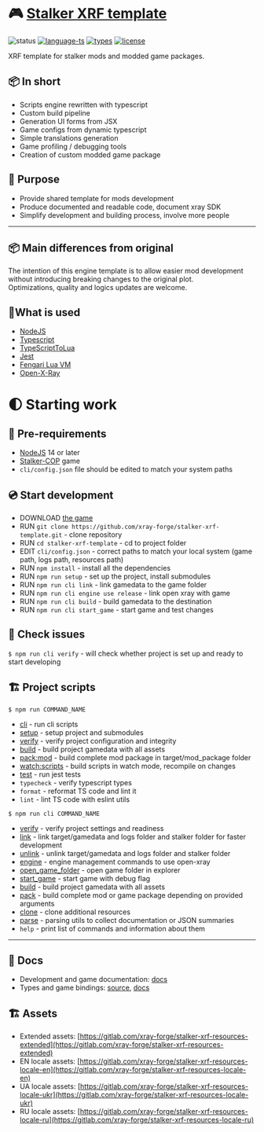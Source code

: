 # 🎮 [Stalker XRF template](README.md)

![status](https://github.com/xray-forge/stalker-xrf-template/actions/workflows/build_and_test.yml/badge.svg)
[![language-ts](https://img.shields.io/badge/language-typescript-blue.svg?style=flat)](https://github.com/xray-forge/stalker-xrf-template/search?l=typescript)
[![types](https://img.shields.io/badge/docs-types-blue.svg?style=flat)](https://xray-forge.github.io/xray-16-types/index.html)
[![license](https://img.shields.io/badge/license-MIT-blue.svg?style=flat)](https://github.com/Neloreck/dreamstate/blob/master/LICENSE)

<p>
XRF template for stalker mods and modded game packages. <br/>
</p>

## 📦 In short

- Scripts engine rewritten with typescript
- Custom build pipeline
- Generation UI forms from JSX
- Game configs from dynamic typescript
- Simple translations generation
- Game profiling / debugging tools
- Creation of custom modded game package

## 📍 Purpose

- Provide shared template for mods development
- Produce documented and readable code, document xray SDK
- Simplify development and building process, involve more people

---

## 📦 Main differences from original

The intention of this engine template is to allow easier mod development without introducing breaking changes to the original plot. <br/>
Optimizations, quality and logics updates are welcome.

## 📌What is used

- [NodeJS](https://nodejs.org/en/)
- [Typescript](https://www.typescriptlang.org/)
- [TypeScriptToLua](https://typescripttolua.github.io/docs/getting-started)
- [Jest](https://jestjs.io/)
- [Fengari Lua VM](https://github.com/fengari-lua/fengari)
- [Open-X-Ray](https://github.com/OpenXRay/xray-16)

# 🌓 Starting work

## 🧰 Pre-requirements

- [NodeJS](https://nodejs.org/en/) 14 or later
- [Stalker-COP](https://store.steampowered.com/app/41700/STALKER_Call_of_Pripyat/) game
- `cli/config.json` file should be edited to match your system paths

## 💿 Start development

- DOWNLOAD [the game](https://store.steampowered.com/app/41700/STALKER_Call_of_Pripyat/)
- RUN `git clone https://github.com/xray-forge/stalker-xrf-template.git` - clone repository
- RUN `cd stalker-xrf-template` - cd to project folder
- EDIT `cli/config.json` - correct paths to match your local system (game path, logs path, resources path)
- RUN `npm install` - install all the dependencies
- RUN `npm run setup` - set up the project, install submodules
- RUN `npm run cli link` - link gamedata to the game folder
- RUN `npm run cli engine use release` - link open xray with game
- RUN `npm run cli build` - build gamedata to the destination
- RUN `npm run cli start_game` - start game and test changes

## 🧰 Check issues

`$ npm run cli verify` - will check whether project is set up and ready to start developing

## 🏗️ Project scripts

`$ npm run COMMAND_NAME`

- [cli](cli/README.md) - run cli scripts
- [setup](cli/info/README.md) - setup project and submodules
- [verify](cli/verify/README.md) - verify project configuration and integrity
- [build](cli/build/README.md) - build project gamedata with all assets
- [pack:mod](cli/pack/README.md) - build complete mod package in target/mod_package folder
- [watch:scripts](cli/build/README.md) - build scripts in watch mode, recompile on changes
- [test](cli/test/README.md) - run jest tests
- `typecheck` - verify typescript types
- `format` - reformat TS code and lint it
- `lint` - lint TS code with eslint utils

`$ npm run cli COMMAND_NAME`

- [verify](cli/verify/README.md) - verify project settings and readiness
- [link](cli/link/README.md) - link target/gamedata and logs folder and stalker folder for faster development
- [unlink](cli/build/README.md) - unlink target/gamedata and logs folder and stalker folder
- [engine](cli/build/README.md) - engine management commands to use open-xray
- [open_game_folder](cli/build/README.md) - open game folder in explorer
- [start_game](cli/build/README.md) - start game with debug flag
- [build](cli/build/README.md) - build project gamedata with all assets
- [pack](cli/pack/README.md) - build complete mod or game package depending on provided arguments
- [clone](cli/clone/README.md) - clone additional resources
- [parse](cli/parse/README.md) - parsing utils to collect documentation or JSON summaries
- `help` - print list of commands and information about them

---

## 🧰 Docs

- Development and game documentation: [docs](doc/README.md)
- Types and game bindings: [source](https://github.com/xray-forge/xray-16-types), [docs](https://xray-forge.github.io/xray-16-types/modules.html)

## 🏗️ Assets

- Extended assets: [https://gitlab.com/xray-forge/stalker-xrf-resources-extended](https://gitlab.com/xray-forge/stalker-xrf-resources-extended)
- EN locale assets: [https://gitlab.com/xray-forge/stalker-xrf-resources-locale-en](https://gitlab.com/xray-forge/stalker-xrf-resources-locale-en)
- UA locale assets: [https://gitlab.com/xray-forge/stalker-xrf-resources-locale-ukr](https://gitlab.com/xray-forge/stalker-xrf-resources-locale-ukr)
- RU locale assets: [https://gitlab.com/xray-forge/stalker-xrf-resources-locale-ru](https://gitlab.com/xray-forge/stalker-xrf-resources-locale-ru)

